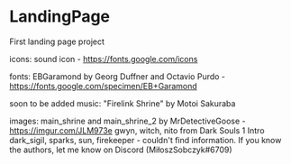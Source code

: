 # LandingPage
First landing page project

icons:
	sound icon - https://fonts.google.com/icons

fonts:
	EBGaramond by Georg Duffner and Octavio Purdo - https://fonts.google.com/specimen/EB+Garamond

soon to be added music:
	"Firelink Shrine" by Motoi Sakuraba

images:
	main_shrine and main_shrine_2 by MrDetectiveGoose - https://imgur.com/JLM973e
	gwyn, witch, nito from Dark Souls 1 Intro
	dark_sigil, sparks, sun, firekeeper - couldn't find information. If you know the authors, let me know on Discord (MiłoszSobczyk#6709)